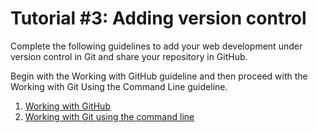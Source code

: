 # Tutorial #3: Adding version control

Complete the following guidelines to add your web development under version control in Git and share your repository in GitHub.

Begin with the Working with GitHub guideline and then proceed with the Working with Git Using the Command Line guideline.

1. [Working with GitHub](https://docs.google.com/document/d/1HI7Wv8Is877O0P_IMUYzIgMBizpdBczGWDENzIlgqgE/edit?usp=sharing)
2. [Working with Git using the command line](https://docs.google.com/document/d/1uSbu8MZzGscQueKaX-97QZ7i55Ky4O2e9U6jF4eurx4/edit?usp=sharing)
